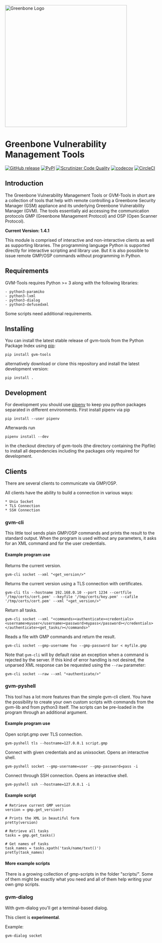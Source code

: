 <img src="https://www.greenbone.net/wp-content/uploads/01_Logo-mit-Schriftzug_500px_on_white_horiz1.jpg" alt="Greenbone Logo" width="400px">

# Greenbone Vulnerability Management Tools

[![GitHub release](https://img.shields.io/github/release/greenbone/gvm-tools.svg)](https://github.com/greenbone/gvm-tools/releases)
[![PyPI](https://img.shields.io/pypi/v/gvm-tools.svg)](https://pypi.org/project/gvm-tools/)
[![Scrutinizer Code Quality](https://scrutinizer-ci.com/g/greenbone/gvm-tools/badges/quality-score.png?b=master)](https://scrutinizer-ci.com/g/greenbone/gvm-tools/?branch=master)
[![codecov](https://codecov.io/gh/greenbone/gvm-tools/branch/master/graph/badge.svg)](https://codecov.io/gh/greenbone/gvm-tools)
[![CircleCI](https://circleci.com/gh/greenbone/gvm-tools/tree/master.svg?style=svg)](https://circleci.com/gh/greenbone/gvm-tools/tree/master)

## Introduction

The Greenbone Vulnerability Management Tools or GVM-Tools in short are a collection of tools that help with remote controlling a
Greenbone Security Manager (GSM) appliance and its underlying Greenbone
Vulnerability Manager (GVM). The tools essentially aid accessing the
communication protocols GMP (Greenbone Management Protocol) and OSP
(Open Scanner Protocol).

**Current Version: 1.4.1**

This module is comprised of interactive and non-interactive clients as
well as supporting libraries. The programming language Python is
supported directly for interactive scripting and library use. But it is
also possible to issue remote GMP/OSP commands without programming in
Python.

## Requirements

GVM-Tools requires Python >= 3 along with the following libraries:

    - python3-paramiko
    - python3-lxml
    - python3-dialog
    - python3-defusedxml

Some scripts need additional requirements.

## Installing

You can install the latest stable release of gvm-tools from the Python Package Index using [pip](https://pip.pypa.io/):

    pip install gvm-tools

alternatively download or clone this repository and install the latest development version:

    pip install .

## Development

For development you should use [pipenv](https://pipenv.readthedocs.io/en/latest/)
to keep you python packages separated in different environments. First install
pipenv via pip

    pip install --user pipenv

Afterwards run

    pipenv install --dev

in the checkout directory of gvm-tools (the directory containing the Pipfile) to
install all dependencies including the packages only required for development.

## Clients

There are several clients to communicate via GMP/OSP.

All clients have the ability to build a connection in various ways:

    * Unix Socket
    * TLS Connection
    * SSH Connection

### gvm-cli

This little tool sends plain GMP/OSP commands and prints the result to
the standard output. When the program is used without any parameters, it
asks for an XML command and for the user credentials.

#### Example program use

Returns the current version.

```
gvm-cli socket --xml "<get_version/>"
```

Returns the current version using a TLS connection with certificates.

```
gvm-cli tls --hostname 192.168.0.10 --port 1234 --certfile '/tmp/certs/cert.pem' --keyfile '/tmp/certs/key.pem' --cafile '/tmp/certs/cert.pem' --xml "<get_version/>"
```

Return all
tasks.

```
gvm-cli socket --xml "<commands><authenticate><credentials><username>myuser</username><password>mypass</password></credentials></authenticate><get_tasks/></commands>"
```

Reads a file with GMP commands and return the result.

```
gvm-cli socket --gmp-username foo --gmp-password bar < myfile.gmp
```

Note that `gvm-cli` will by default raise an exception when a command is
rejected by the server. If this kind of error handling is not desired, the
unparsed XML response can be requested using the `--raw` parameter:

```
gvm-cli socket --raw --xml "<authenticate/>"
```

### gvm-pyshell

This tool has a lot more features than the simple gvm-cli client. You
have the possibility to create your own custom scripts with commands
from the gvm-lib and from python3 itself. The scripts can be pre-loaded
in the program through an additional argument.

#### Example program use

Open script.gmp over TLS connection.

```
gvm-pyshell tls --hostname=127.0.0.1 script.gmp
```

Connect with given credentials and as unixsocket. Opens an interactive
shell.

```
gvm-pyshell socket --gmp-username=user --gmp-password=pass -i
```

Connect through SSH connection. Opens an interactive shell.

```
gvm-pyshell ssh --hostname=127.0.0.1 -i
```

#### Example script

```
# Retrieve current GMP version
version = gmp.get_version()

# Prints the XML in beautiful form
pretty(version)

# Retrieve all tasks
tasks = gmp.get_tasks()

# Get names of tasks
task_names = tasks.xpath('task/name/text()')
pretty(task_names)
```

#### More example scripts

There is a growing collection of gmp-scripts in the folder "scripts/".
Some of them might be exactly what you need and all of them help writing
your own gmp scripts.

### gvm-dialog

With gvm-dialog you'll get a terminal-based dialog.

This client is **experimental**.

Example:

```
gvm-dialog socket
```

